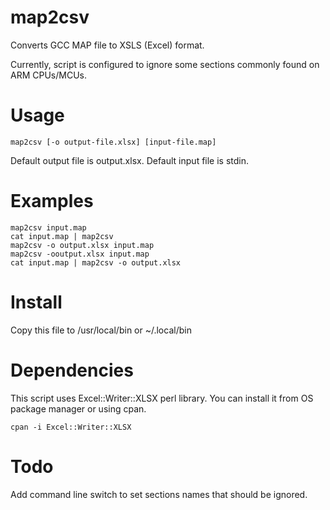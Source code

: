 # map2csv
Converts GCC MAP file to XSLS (Excel) format.

Currently, script is configured to ignore some sections commonly found on ARM CPUs/MCUs.

# Usage
```
map2csv [-o output-file.xlsx] [input-file.map]
```
Default output file is output.xlsx. Default input file is stdin.

# Examples
```
map2csv input.map
cat input.map | map2csv
map2csv -o output.xlsx input.map
map2csv -ooutput.xlsx input.map
cat input.map | map2csv -o output.xlsx
```

# Install
Copy this file to /usr/local/bin or ~/.local/bin


# Dependencies
This script uses Excel::Writer::XLSX perl library. You can install it from OS package manager or using cpan.
```
cpan -i Excel::Writer::XLSX
```


# Todo
Add command line switch to set sections names that should be ignored.
